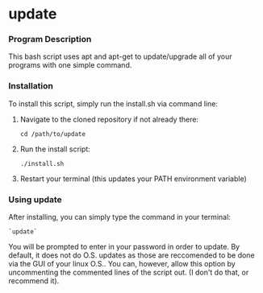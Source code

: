 # update

### Program Description
This bash script uses apt and apt-get to update/upgrade all of your
programs with one simple command.

### Installation
To install this script, simply run the install.sh via command line:

1. Navigate to the cloned repository if not already there:

    `cd /path/to/update`

2. Run the install script:

    `./install.sh`

3. Restart your terminal (this updates your PATH environment variable)

### Using update
After installing, you can simply type the command in your terminal:

    `update`

You will be prompted to enter in your password in order to update.
By default, it does not do O.S. updates as those are reccomended to be
done via the GUI of your linux O.S.. You can, however, allow this
option by uncommenting the commented lines of the script out. (I don't
do that, or recommend it).

